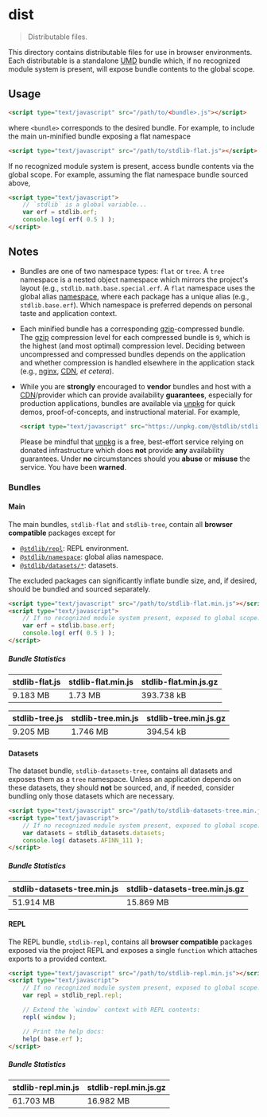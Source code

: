 # dist

> Distributable files.

<!-- Section to include introductory text. Make sure to keep an empty line after the intro `section` element and another before the `/section` close. -->

<section class="intro">

This directory contains distributable files for use in browser environments. Each distributable is a standalone [UMD][umd] bundle which, if no recognized module system is present, will expose bundle contents to the global scope.

</section>

<!-- /.intro -->

<!-- Section to include usage notes. -->

<section class="usage">

## Usage

```html
<script type="text/javascript" src="/path/to/<bundle>.js"></script>
```

where `<bundle>` corresponds to the desired bundle. For example, to include the main un-minified bundle exposing a flat namespace

```html
<script type="text/javascript" src="/path/to/stdlib-flat.js"></script>
```

If no recognized module system is present, access bundle contents via the global scope. For example, assuming the flat namespace bundle sourced above,

```html
<script type="text/javascript">
    // `stdlib` is a global variable...
    var erf = stdlib.erf;
    console.log( erf( 0.5 ) );
</script>
```

</section>

<!-- /.usage -->

<!-- Section to include usage notes. Make sure to keep an empty line after the `section` element and another before the `/section` close. -->

<section class="notes">

## Notes

-   Bundles are one of two namespace types: `flat` or `tree`. A `tree` namespace is a nested object namespace which mirrors the project's layout (e.g., `stdlib.math.base.special.erf`. A `flat` namespace uses the global alias [namespace][@stdlib/namespace], where each package has a unique alias (e.g., `stdlib.base.erf`). Which namespace is preferred depends on personal taste and application context.

-   Each minified bundle has a corresponding [gzip][gzip]-compressed bundle. The [gzip][gzip] compression level for each compressed bundle is `9`, which is the highest (and most optimal) compression level. Deciding between uncompressed and compressed bundles depends on the application and whether compression is handled elsewhere in the application stack (e.g., [nginx][nginx], [CDN][cdn], _et cetera_).

-   While you are **strongly** encouraged to **vendor** bundles and host with a [CDN][cdn]/provider which can provide availability **guarantees**, especially for production applications, bundles are available via [unpkg][unpkg] for quick demos, proof-of-concepts, and instructional material. For example,

    ```html
    <script type="text/javascript" src="https://unpkg.com/@stdlib/stdlib/dist/stdlib-repl.min.js"></script>
    ```

    Please be mindful that [unpkg][unpkg] is a free, best-effort service relying on donated infrastructure which does **not** provide **any** availability guarantees. Under **no** circumstances should you **abuse** or **misuse** the service. You have been **warned**.

### Bundles

#### Main

The main bundles, `stdlib-flat` and `stdlib-tree`, contain all **browser compatible** packages except for

-   [`@stdlib/repl`][@stdlib/repl]: REPL environment.
-   [`@stdlib/namespace`][@stdlib/namespace]: global alias namespace.
-   [`@stdlib/datasets/*`][@stdlib/datasets]: datasets.

The excluded packages can significantly inflate bundle size, and, if desired, should be bundled and sourced separately.

```html
<script type="text/javascript" src="/path/to/stdlib-flat.min.js"></script>
<script type="text/javascript">
    // If no recognized module system present, exposed to global scope:
    var erf = stdlib.base.erf;
    console.log( erf( 0.5 ) );
</script>
```

##### Bundle Statistics

<!-- <bundle-stats files="stdlib-flat.js,stdlib-flat.min.js,stdlib-flat.min.js.gz"> -->

| stdlib-flat.js | stdlib-flat.min.js | stdlib-flat.min.js.gz |
| -------------- | ------------------ | --------------------- |
| 9.183 MB       | 1.73 MB            | 393.738 kB            |

<!-- </bundle-stats> -->

<!-- <bundle-stats files="stdlib-tree.js,stdlib-tree.min.js,stdlib-tree.min.js.gz"> -->

| stdlib-tree.js | stdlib-tree.min.js | stdlib-tree.min.js.gz |
| -------------- | ------------------ | --------------------- |
| 9.205 MB       | 1.746 MB           | 394.54 kB             |

<!-- </bundle-stats> -->

#### Datasets

The dataset bundle, `stdlib-datasets-tree`, contains all datasets and exposes them as a `tree` namespace. Unless an application depends on these datasets, they should **not** be sourced, and, if needed, consider bundling only those datasets which are necessary.

```html
<script type="text/javascript" src="/path/to/stdlib-datasets-tree.min.js"></script>
<script type="text/javascript">
    // If no recognized module system present, exposed to global scope:
    var datasets = stdlib_datasets.datasets;
    console.log( datasets.AFINN_111 );
</script>
```

##### Bundle Statistics

<!-- <bundle-stats files="stdlib-datasets-tree.min.js,stdlib-datasets-tree.min.js.gz"> -->

| stdlib-datasets-tree.min.js | stdlib-datasets-tree.min.js.gz |
| --------------------------- | ------------------------------ |
| 51.914 MB                   | 15.869 MB                      |

<!-- </bundle-stats> -->

#### REPL

The REPL bundle, `stdlib-repl`, contains all **browser compatible** packages exposed via the project REPL and exposes a single `function` which attaches exports to a provided context.

```html
<script type="text/javascript" src="/path/to/stdlib-repl.min.js"></script>
<script type="text/javascript">
    // If no recognized module system present, exposed to global scope:
    var repl = stdlib_repl.repl;

    // Extend the `window` context with REPL contents:
    repl( window );

    // Print the help docs:
    help( base.erf );
</script>
```

##### Bundle Statistics

<!-- <bundle-stats files="stdlib-repl.min.js,stdlib-repl.min.js.gz"> -->

| stdlib-repl.min.js | stdlib-repl.min.js.gz |
| ------------------ | --------------------- |
| 61.703 MB          | 16.982 MB             |

<!-- </bundle-stats> -->

</section>

<!-- /.notes -->

<!-- Section for all links. Make sure to keep an empty line after the `section` element and another before the `/section` close. -->

<section class="links">

[umd]: https://github.com/umdjs/umd

[gzip]: https://en.wikipedia.org/wiki/Gzip

[nginx]: http://nginx.org/en/docs/

[cdn]: https://en.wikipedia.org/wiki/Content_delivery_network

[unpkg]: https://unpkg.com/#/

[@stdlib/namespace]: https://github.com/stdlib-js/stdlib

[@stdlib/repl]: https://github.com/stdlib-js/stdlib

[@stdlib/datasets]: https://github.com/stdlib-js/stdlib

</section>

<!-- /.links -->
